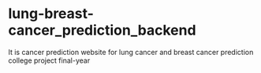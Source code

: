 # lung-breast-cancer_prediction_backend
It is cancer prediction website for lung cancer and breast cancer prediction college project final-year

